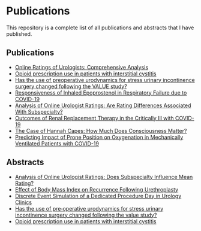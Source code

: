 # Publications

This repository is a complete list of all publications and abstracts that I have published.

## Publications

- [Online Ratings of Urologists: Comprehensive Analysis](<Publications/001 Online Ratings of Urologists/Online Ratings of Urologists.pdf>)
- [Opioid prescription use in patients with interstitial cystitis](<Publications/002 IC Opioids/Opioid prescription use in interstitial cystitis.pdf>)
- [Has the use of preoperative urodynamics for stress urinary incontinence surgery changed following the VALUE study?](<Publications/003 VALUE Study/Pre-operative Urodynamics for Stress Urinary Incontinence.pdf>)
- [Responsiveness of Inhaled Epoprostenol in Respiratory Failure due to COVID-19](<Publications/004 Epoprostenol COVID/Responsiveness of Inhaled Epoprostenol in COVID Respiratory Failure.pdf>)
- [Analysis of Online Urologist Ratings: Are Rating Differences Associated With Subspecialty?](<Publications/005 Online Rating Urologist by Subspecialty/Analysis of Online Urologist Ratings Are Rating Differences Associated With Subspecialty.pdf>)
- [Outcomes of Renal Replacement Therapy in the Critically Ill with COVID-19](<Publications/006 RRT COVID/Outcomes of Renal Replacement Therapy in the Critically Ill with COVID-19.pdf>)
- [The Case of Hannah Capes: How Much Does Consciousness Matter?](<Publications/007 Capes Paper/The Case of Hannah Capes.pdf>)
- [Predicting Impact of Prone Position on Oxygenation in Mechanically Ventilated Patients with COVID-19](<Publications/008 Prone COVID/Predicting Impact of Prone Position on Oxygenation in Mechanically Ventilated Patients with COVID-19.pdf>)

## Abstracts

- [Analysis of Online Urologist Ratings: Does Subspecialty Influence Mean Rating?](<Abstracts/001 Analysis of Online Urologist Ratings Subspecialty Influence/Analysis of Online Urologist Ratings - Does Subspecialty Influence Mean Rating.pdf>)
- [Effect of Body Mass Index on Recurrence Following Urethroplasty](<Abstracts/002 Effect of BMI on Recurrence of Urethroplasty/Effect of BMI on Recurrence Following Urethroplasty.pdf>)
- [Discrete Event Simulation of a Dedicated Procedure Day in Urology Clinics](<Abstracts/003 Discrete Event Simulation of Procedure Day in Urology Clinic/Discrete Event Simulation of a dedicated procedure day in Urology Clinics.pdf>)
- [Has the use of pre‐operative urodynamics for stress urinary incontinence surgery changed following the value study?](<Abstracts/004 Pre-operative Urodynamics for SUI After value study/Has the use of pre-operative urodynamics for stress urinary incontinence changed following hte value study.pdf>)
- [Opioid prescription use in patients with interstitial cystitis](<Abstracts/005 Opioid Prescriptions in interstitial cystitis/Opioid Prescription use in patients with Interstitial Cystitis.pdf>)

<!-- ## Currently in Submission -->
